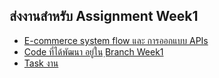 ## ส่งงานสำหรับ Assignment Week1 
- [E-commerce system flow และ การออกแบบ APIs](https://github.com/onyx814/assignment-java-boot-camp/wiki/Week-1)
- [Code ที่ได้พัฒนา อยู่ใน ฺBranch Week1](https://github.com/onyx814/assignment-java-boot-camp/tree/week1)
- [Task งาน](https://github.com/onyx814/assignment-java-boot-camp/projects/1)
